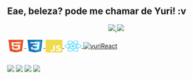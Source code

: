 <!--
### Hi there 👋


**PYuriDuarte/PYuriDuarte** is a ✨ _special_ ✨ repository because its `README.md` (this file) appears on your GitHub profile.

Here are some ideas to get you started:

- 🔭 I’m currently working on ...
- 🌱 I’m currently learning ...
- 👯 I’m looking to collaborate on ...
- 🤔 I’m looking for help with ...
- 💬 Ask me about ...
- 📫 How to reach me: ...
- 😄 Pronouns: ...
- ⚡ Fun fact: ...
-->

## Eae, beleza? pode me chamar de Yuri! :v

<div align="center">
  <a href="https://github.com/PYuriDuarte">
  <img height="160em" src="https://github-readme-stats.vercel.app/api?username=PYuriDuarte&show_icons=true&theme=tokyonight&include_all_commits=true&count_private=true"/>
  <img height="160em" src="https://github-readme-stats.vercel.app/api/top-langs/?username=PYuriDuarte&layout=compact&langs_count=7&theme=tokyonight"/>
</div>
  
<div style="display: inline_block"><br>
  <img align="center" alt="yuriHTML" height="30" width="40" src="https://raw.githubusercontent.com/devicons/devicon/master/icons/html5/html5-original.svg">
  <img align="center" alt="yuriCSS" height="30" width="40" src="https://raw.githubusercontent.com/devicons/devicon/master/icons/css3/css3-original.svg">
  <img align="center" alt="yuriJs" height="30" width="40" src="https://raw.githubusercontent.com/devicons/devicon/master/icons/javascript/javascript-plain.svg">
  <!--<img align="center" alt="yuriTs" height="30" width="40" src="https://raw.githubusercontent.com/devicons/devicon/master/icons/typescript/typescript-plain.svg">-->
  <img align="center" alt="yuriReact" height="30" width="40" src="https://raw.githubusercontent.com/devicons/devicon/master/icons/react/react-original.svg">
  <img align="center" alt="yuriReact" height="30" width="40" src="https://raw.githubusercontent.com/devicons/devicon/master/icons/react/scss-original.svg">
</div>
  
  ##
 
<div> 
  <a href="https://www.youtube.com/channel/UCcVjD0kY8vqByzZwxK1sYCg"><img src="https://img.shields.io/badge/YouTube-FF0000?style=for-the-badge&logo=youtube&logoColor=white"></a>
  <a href="https://www.instagram.com/pyuriduarte/"><img src="https://img.shields.io/badge/-Instagram-%23E4405F?style=for-the-badge&logo=instagram&logoColor=white"></a>
 	<!--<a href="https://www.twitch.tv/pyuriduarte""><img src="https://img.shields.io/badge/Twitch-9146FF?style=for-the-badge&logo=twitch&logoColor=white"></a>
 <a href="https://discord.ggpyuriduarte"><img src="https://img.shields.io/badge/Discord-7289DA?style=for-the-badge&logo=discord&logoColor=white"></a>-->
  <a href = "mailto:yuri.viana10@gmail.com"><img src="https://img.shields.io/badge/-Gmail-%23333?style=for-the-badge&logo=gmail&logoColor=red"></a>
  <a href="https://www.linkedin.com/in/yuri-duarte-7aa044178/"><img src="https://img.shields.io/badge/-LinkedIn-%230077B5?style=for-the-badge&logo=linkedin&logoColor=white"></a> 
 
  <!--![Snake animation](https://github.com/rafaballerini/PYuriDuarte/blob/output/github-contribution-grid-snake.svg)-->
 
</div>
